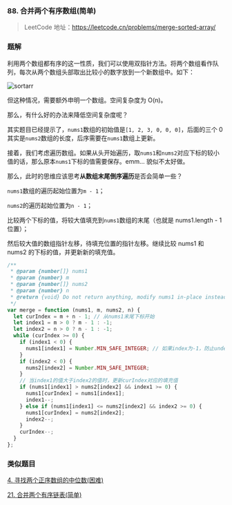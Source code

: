 ### 88. 合并两个有序数组(简单)

> LeetCode 地址：https://leetcode.cn/problems/merge-sorted-array/

### 题解

利用两个数组都有序的这一性质，我们可以使用双指针方法。将两个数组看作队列，每次从两个数组头部取出比较小的数字放到一个新数组中。如下：

![sortarr](https://raw.githubusercontent.com/kerwin-ly/Blog/master/assets/imgs/algorithm/sortarr.gif)

但这种情况，需要额外申明一个数组。空间复杂度为 O(n)。

那么，有什么好的办法来降低空间复杂度呢？

其实题目已经提示了，`nums1`数组的初始值是`[1, 2, 3, 0, 0, 0]`，后面的三个 0 其实是`nums2`数组的长度，后序需要在`nums1`数组上更新。

接着，我们考虑遍历数组。如果从头开始遍历，取`nums1`和`nums2`对应下标的较小值的话，那么原本`nums1`下标的值需要保存。emm... 貌似不太好做。

那么，此时的思维应该思考**从数组末尾倒序遍历**是否会简单一些？

`nums1`数组的遍历起始位置为`m - 1`；

`nums2`的遍历起始位置为`n - 1`；

比较两个下标的值，将较大值填充到`nums1`数组的末尾（也就是 nums1.length - 1 位置）；

然后较大值的数组指针左移，待填充位置的指针左移。继续比较 nums1 和 nums2 的下标的值，并更新新的填充值。

```js
/**
 * @param {number[]} nums1
 * @param {number} m
 * @param {number[]} nums2
 * @param {number} n
 * @return {void} Do not return anything, modify nums1 in-place instead.
 */
var merge = function (nums1, m, nums2, n) {
  let curIndex = m + n - 1; // 从nums1末尾下标开始
  let index1 = m > 0 ? m - 1 : -1;
  let index2 = n > 0 ? n - 1 : -1;
  while (curIndex >= 0) {
    if (index1 < 0) {
      nums1[index1] = Number.MIN_SAFE_INTEGER; // 如果index为-1，防止undefined > -1情况，当为-1时，将该值设置为最小值
    }
    if (index2 < 0) {
      nums2[index2] = Number.MIN_SAFE_INTEGER;
    }
    // 当index1的值大于index2的值时，更新curIndex对应的填充值
    if (nums1[index1] > nums2[index2] && index1 >= 0) {
      nums1[curIndex] = nums1[index1];
      index1--;
    } else if (nums1[index1] <= nums2[index2] && index2 >= 0) {
      nums1[curIndex] = nums2[index2];
      index2--;
    }
    curIndex--;
  }
};
```

### 类似题目

[4. 寻找两个正序数组的中位数(困难)](todo)

[21. 合并两个有序链表(简单)](todo)
